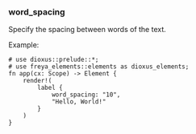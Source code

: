 ### word_spacing

Specify the spacing between words of the text.

Example:

```rust, no_run
# use dioxus::prelude::*;
# use freya_elements::elements as dioxus_elements;
fn app(cx: Scope) -> Element {
    render!(
        label {
            word_spacing: "10",
            "Hello, World!"
        }
    )
}
```
